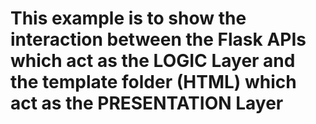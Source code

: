 # This example is to show the interaction between the Flask APIs which act as the LOGIC Layer and the template folder (HTML) which act as the PRESENTATION Layer
